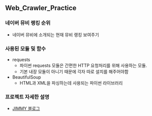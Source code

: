 ## Web_Crawler_Practice
### 네이버 뮤비 랭킹 순위
* 네이버 뮤비에 소개되는 현재 뮤비 랭킹 보여주기
### 사용된 모듈 및 함수
* requests
  * 파이썬 requests 모듈은 간편한 HTTP 요청처리를 위해 사용하는 모듈.
  * 기본 내장 모듈이 아니기 때문에 각자 따로 설치를 해주어야함
* BeautifulSoup
  * HTML과 XML을 파싱하는데 사용되는 파이썬 라이브러리
### 프로젝트 자세한 설명
  * [JIMMY 블로그](http://nackwon.tistory.com/115?category=801105) 
